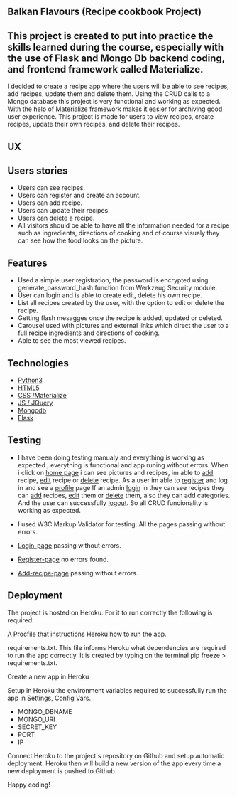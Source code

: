 
## Balkan Flavours (Recipe cookbook Project)

## This project is created to put into practice the skills learned during the course, especially with the use of Flask and Mongo Db backend coding, and frontend framework called Materialize.
I decided to create a recipe app where the users will be able to see recipes, add recipes, update them and delete them.
Using the CRUD calls to a Mongo database this project is very functional and working as expected.
With the help of Materialize framework makes it easier for archiving good user experience.
This project is made for users to view recipes, create recipes, update their own recipes, and delete their recipes.

## UX
## Users stories

* Users can see recipes.
* Users can register and create an account.
* Users can add recipe.
* Users can update their recipes.
* Users can delete a recipe.
* All visitors should be able to have all the information needed for a recipe such as ingredients, directions of cooking and of course visualy they can see how the food looks on the picture.

## Features

* Used a simple user registration, the password is encrypted using generate_password_hash function from Werkzeug Security module.
* User can login and is able to create edit, delete his own recipe.
* List all recipes created by the user, with the option to edit or delete the recipe.
* Getting flash mesagges once the recipe is added, updated or deleted.
* Carousel used with pictures and external links which direct the user to a full recipe ingredients and directions of cooking.
* Able to see the most viewed recipes.

## Technologies

* [Python3](https://www.python.org/)
* [HTML5](https://html.com/)
* [CSS /Materialize](https://materializecss.com/)
* [JS / JQuery](https://jquery.com/)
* [Mongodb](https://cloud.mongodb.com/)
* [Flask](https://flask.palletsprojects.com/)

## Testing

* I have been doing testing manualy and everything is working as expected , everything is functional and app runing without errors.
  When i click on [home page](https://browser-tomato-rook-szaxe467.ws-eu08.gitpod.io/workspace/Balkan-Flavours/static/css/images/home-page.png) i can see pictures and recipes, im able to [add](https://browser-tomato-rook-szaxe467.ws-eu08.gitpod.io/workspace/Balkan-Flavours/static/css/images/added-recipe.png) recipe, [edit](https://browser-tomato-rook-szaxe467.ws-eu08.gitpod.io/workspace/Balkan-Flavours/static/css/images/edit-page.png) recipe or [delete](https://browser-tomato-rook-szaxe467.ws-eu08.gitpod.io/workspace/Balkan-Flavours/static/css/images/delete-page.png) recipe.
  As a user im able to [register](https://browser-tomato-rook-szaxe467.ws-eu08.gitpod.io/workspace/Balkan-Flavours/static/css/images/registration-page.png) and log in and see a [profile](https://browser-tomato-rook-szaxe467.ws-eu08.gitpod.io/workspace/Balkan-Flavours/static/css/images/profile-page.png) page
  If an admin [login](https://browser-tomato-rook-szaxe467.ws-eu08.gitpod.io/workspace/Balkan-Flavours/static/css/images/home-page.png) in they can see recipes they can [add](https://browser-tomato-rook-szaxe467.ws-eu08.gitpod.io/workspace/Balkan-Flavours/static/css/images/added-recipe.png) recipes, [edit](https://browser-tomato-rook-szaxe467.ws-eu08.gitpod.io/workspace/Balkan-Flavours/static/css/images/edit-page.png) them or [delete](https://browser-tomato-rook-szaxe467.ws-eu08.gitpod.io/workspace/Balkan-Flavours/static/css/images/delete-page.png) them, also they can add categories.
  And the user can successfully [logout](https://browser-tomato-rook-szaxe467.ws-eu08.gitpod.io/workspace/Balkan-Flavours/static/css/images/logout-page.png).
  So all CRUD funcionality is working as expected.

* I used W3C Markup Validator for testing.
  All the pages passing without errors.
* [Login-page](https://browser-tomato-rook-szaxe467.ws-eu08.gitpod.io/workspace/Balkan-Flavours/static/css/images/w3c%20login-page.png) passing without errors.
* [Register-page](https://browser-tomato-rook-szaxe467.ws-eu08.gitpod.io/workspace/Balkan-Flavours/static/css/images/w3c%20register-page.png) no errors found.
* [Add-recipe-page](https://browser-tomato-rook-szaxe467.ws-eu08.gitpod.io/workspace/Balkan-Flavours/static/css/images/w3c%20add.png) passing without errors.



## Deployment
The project is hosted on Heroku. For it to run correctly the following is required:

A Procfile that instructions Heroku how to run the app.

requirements.txt. This file informs Heroku what dependencies are required to run the app correctly. It is created by typing on the terminal pip freeze > requirements.txt.

Create a new app in Heroku

Setup in Heroku the environment variables required to successfully run the app in Settings, Config Vars.

* MONGO_DBNAME
* MONGO_URI
* SECRET_KEY
* PORT
* IP

Connect Heroku to the project's repository on Github and setup automatic deployment. Heroku then will build a new version of the app every time a new deployment is pushed to Github.


Happy coding!
